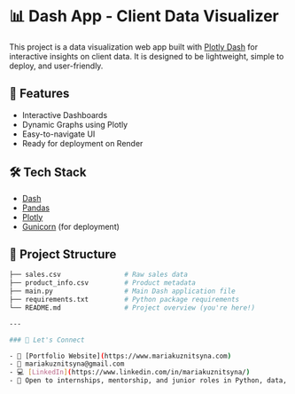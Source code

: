# 📊 Dash App - Client Data Visualizer

This project is a data visualization web app built with [Plotly Dash](https://dash.plotly.com/) for interactive insights on client data. It is designed to be lightweight, simple to deploy, and user-friendly.

## 🚀 Features

- Interactive Dashboards
- Dynamic Graphs using Plotly
- Easy-to-navigate UI
- Ready for deployment on Render

## 🛠 Tech Stack

- [Dash](https://dash.plotly.com/)
- [Pandas](https://pandas.pydata.org/)
- [Plotly](https://plotly.com/)
- [Gunicorn](https://gunicorn.org/) (for deployment)


## 📁 Project Structure

```bash
├── sales.csv                # Raw sales data
├── product_info.csv         # Product metadata
├── main.py                  # Main Dash application file
├── requirements.txt         # Python package requirements
└── README.md                # Project overview (you're here!)

---

### 💬 Let's Connect

- 💼 [Portfolio Website](https://www.mariakuznitsyna.com)  
- 📧 mariakuznitsyna@gmail.com  
- 💻 [LinkedIn](https://www.linkedin.com/in/mariakuznitsyna/)  
- 🧠 Open to internships, mentorship, and junior roles in Python, data, or tech UX
